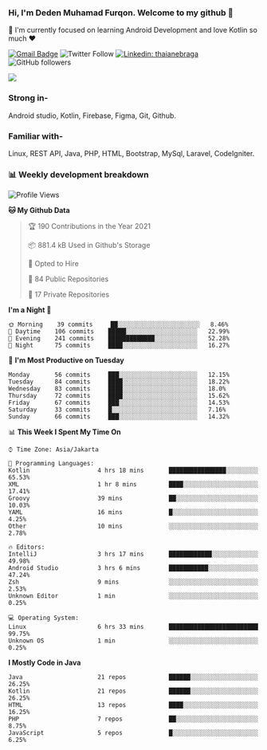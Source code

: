 ### Hi, I'm Deden Muhamad Furqon. Welcome to my github 👋

<!--
**furqoncreative/furqoncreative** is a ✨ _special_ ✨ repository because its `README.md` (this file) appears on your GitHub profile.

Here are some ideas to get you started:

- 🔭 I’m currently working on ...
- 👯 I’m looking to collaborate on ...
- 🤔 I’m looking for help with ...
- 💬 Ask me about ...
- 📫 How to reach me: ...
- 😄 Pronouns: ...
- ⚡ Fun fact: ...
-->

  🌱 I'm currently focused on learning Android Development and love Kotlin so much ❤ 

[![Gmail Badge](https://img.shields.io/badge/-furqoncreative24@gmail.com-c14438?style=flat-square&logo=Gmail&logoColor=white&link=mailto:furqoncreative24@gmail.com)](mailto:furqoncreative24@gmail.com)
![Twitter Follow](https://img.shields.io/twitter/follow/furqoncreative?label=Follow)
[![Linkedin: thaianebraga](https://img.shields.io/badge/-Deden_Muhamad_Furqon-blue?style=flat-square&logo=Linkedin&logoColor=white&link=https://www.linkedin.com/in/anmol-p-singh/)](https://www.linkedin.com/in/furqoncreative/)
![GitHub followers](https://img.shields.io/github/followers/furqoncreative?label=Follow&style=social)

<!--![Waka Readme](https://github.com/furqoncreative/furqoncreative/workflows/Waka%20Readme/badge.svg)-->

   <img src="https://github-readme-stats.sera5-dev.vercel.app/api?username=furqoncreative&hide=stars&show_icons=true&count_private=true&include_all_commits=true&title_color=#008080&icon_color=#008080&hide_border=true" width="">

### Strong in-

Android studio, Kotlin, Firebase, Figma, Git, Github.

### Familiar with-
Linux, REST API, Java, PHP, HTML, Bootstrap, MySql, Laravel, CodeIgniter.

### 📊 Weekly development breakdown

<!--START_SECTION:waka-->
![Profile Views](http://img.shields.io/badge/Profile%20Views-0-blue)

**🐱 My Github Data** 

> 🏆 190 Contributions in the Year 2021
 > 
> 📦 881.4 kB Used in Github's Storage 
 > 
> 💼 Opted to Hire
 > 
> 📜 84 Public Repositories 
 > 
> 🔑 17 Private Repositories  
 > 
**I'm a Night 🦉** 

```text
🌞 Morning    39 commits     ██░░░░░░░░░░░░░░░░░░░░░░░   8.46% 
🌆 Daytime    106 commits    █████░░░░░░░░░░░░░░░░░░░░   22.99% 
🌃 Evening    241 commits    █████████████░░░░░░░░░░░░   52.28% 
🌙 Night      75 commits     ████░░░░░░░░░░░░░░░░░░░░░   16.27%

```
📅 **I'm Most Productive on Tuesday** 

```text
Monday       56 commits     ███░░░░░░░░░░░░░░░░░░░░░░   12.15% 
Tuesday      84 commits     ████░░░░░░░░░░░░░░░░░░░░░   18.22% 
Wednesday    83 commits     ████░░░░░░░░░░░░░░░░░░░░░   18.0% 
Thursday     72 commits     ████░░░░░░░░░░░░░░░░░░░░░   15.62% 
Friday       67 commits     ███░░░░░░░░░░░░░░░░░░░░░░   14.53% 
Saturday     33 commits     █░░░░░░░░░░░░░░░░░░░░░░░░   7.16% 
Sunday       66 commits     ███░░░░░░░░░░░░░░░░░░░░░░   14.32%

```


📊 **This Week I Spent My Time On** 

```text
⌚︎ Time Zone: Asia/Jakarta

💬 Programming Languages: 
Kotlin                   4 hrs 18 mins       ████████████████░░░░░░░░░   65.53% 
XML                      1 hr 8 mins         ████░░░░░░░░░░░░░░░░░░░░░   17.41% 
Groovy                   39 mins             ██░░░░░░░░░░░░░░░░░░░░░░░   10.03% 
YAML                     16 mins             █░░░░░░░░░░░░░░░░░░░░░░░░   4.25% 
Other                    10 mins             ░░░░░░░░░░░░░░░░░░░░░░░░░   2.78%

🔥 Editors: 
IntelliJ                 3 hrs 17 mins       ████████████░░░░░░░░░░░░░   49.98% 
Android Studio           3 hrs 6 mins        ███████████░░░░░░░░░░░░░░   47.24% 
Zsh                      9 mins              ░░░░░░░░░░░░░░░░░░░░░░░░░   2.53% 
Unknown Editor           1 min               ░░░░░░░░░░░░░░░░░░░░░░░░░   0.25%

💻 Operating System: 
Linux                    6 hrs 33 mins       █████████████████████████   99.75% 
Unknown OS               1 min               ░░░░░░░░░░░░░░░░░░░░░░░░░   0.25%

```

**I Mostly Code in Java** 

```text
Java                     21 repos            ██████░░░░░░░░░░░░░░░░░░░   26.25% 
Kotlin                   21 repos            ██████░░░░░░░░░░░░░░░░░░░   26.25% 
HTML                     13 repos            ████░░░░░░░░░░░░░░░░░░░░░   16.25% 
PHP                      7 repos             ██░░░░░░░░░░░░░░░░░░░░░░░   8.75% 
JavaScript               5 repos             █░░░░░░░░░░░░░░░░░░░░░░░░   6.25%

```



<!--END_SECTION:waka-->
